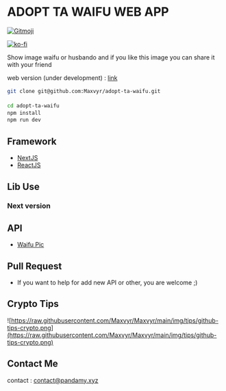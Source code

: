 # ADOPT TA WAIFU WEB APP

<a href="https://gitmoji.dev">
  <img src="https://img.shields.io/badge/gitmoji-%20😜%20😍-FFDD67.svg?style=flat-square" alt="Gitmoji">
</a>

[![ko-fi](https://ko-fi.com/img/githubbutton_sm.svg)](https://ko-fi.com/A0A72UVP8)

Show image waifu or husbando and if you like this image you can share it with your friend

web version (under development) : [link](https://adopt-ta-waifu.vercel.app/)

```zsh
git clone git@github.com:Maxvyr/adopt-ta-waifu.git

cd adopt-ta-waifu
npm install
npm run dev
```

## Framework

- [NextJS](https://nextjs.org/)
- [ReactJS](https://reactjs.org/)

## Lib Use

### Next version

## API

- [Waifu Pic](https://waifu.pics/docs)

## Pull Request

- If you want to help for add new API or other, you are welcome ;)

## Crypto Tips

![https://raw.githubusercontent.com/Maxvyr/Maxvyr/main/img/tips/github-tips-crypto.png](https://raw.githubusercontent.com/Maxvyr/Maxvyr/main/img/tips/github-tips-crypto.png)

## Contact Me

contact : [contact@pandamy.xyz](mailto:contact@pandamy.xyz)
